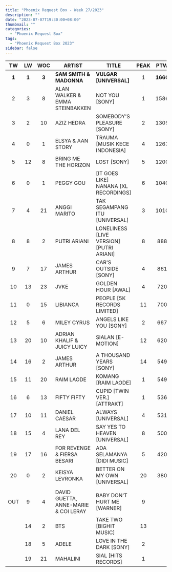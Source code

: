 ```yaml
---
title: "Phoenix Request Box - Week 27/2023"
description: ""
date: "2023-07-07T19:30:00+08:00"
thumbnail: ""
categories:
  - "Phoenix Request Box"
tags:
  - "Phoenix Request Box 2023"
sidebar: false
---
```

<!--more-->
|TW|LW|WOC|ARTIST|TITLE|PEAK|PTW|PLW|MOVE|TLW|TOTAL|
|:---:|:---:|:---:|---|---|:---:|:---:|:---:|:---:|:---:|:---:|
|**1**|**1**|**3**|**SAM SMITH & MADONNA**|**VULGAR [UNIVERSAL]**|1|**1660**|2410|-750|3110|4770|
|2|3|8|ALAN WALKER & EMMA STEINBAKKEN|NOT YOU [SONY]|1|1586|1566|20|9649|11235|
|3|2|10|AZIZ HEDRA|SOMEBODY'S PLEASURE [SONY]|2|1305|2025|-720|7639|8944|
|4|0|1|ELSYA & AAN STORY|TRAUMA [MUSIK KECE INDONESIA]|4|1263|0|1263|0|1263|
|5|12|8|BRING ME THE HORIZON|LOST [SONY]|5|1200|620|580|4980|6180|
|6|0|1|PEGGY GOU|[IT GOES LIKE] NANANA [XL RECORDINGS]|6|1040|0|1040|0|1040|
|7|4|21|ANGGI MARITO|TAK SEGAMPANG ITU [UNIVERSAL]|3|1010|1510|-500|18041|19051|
|8|8|2|PUTRI ARIANI|LONELINESS [LIVE VERSION] [PUTRI ARIANI]|8|888|770|118|770|1658|
|9|7|17|JAMES ARTHUR|CAR'S OUTSIDE [SONY]|4|861|781|80|11561|12422|
|10|13|23|JVKE|GOLDEN HOUR [AWAL]|4|720|600|120|13691|14411|
|11|0|15|LIBIANCA|PEOPLE [5K RECORDS LIMITED]|11|700|0|700|10720|11420|
|12|5|6|MILEY CYRUS|ANGELS LIKE YOU [SONY]|2|667|847|-180|5274|5941|
|13|20|10|ADRIAN KHALIF & JUICY LUICY|SIALAN [E-MOTION]|12|620|340|280|4523|5143|
|14|16|2|JAMES ARTHUR|A THOUSAND YEARS [SONY]|14|549|494|55|494|1043|
|15|11|20|RAIM LAODE|KOMANG [RAIM LAODE]|1|549|649|-100|25300|25849|
|16|6|13|FIFTY FIFTY|CUPID [TWIN VER.] [ATTRAKT]|1|536|799|-263|11364|11900|
|17|10|11|DANIEL CAESAR|ALWAYS [UNIVERSAL]|4|531|662|-131|8137|8668|
|18|15|4|LANA DEL REY|SAY YES TO HEAVEN [UNIVERSAL]|8|500|500|0|1762|2262|
|19|17|16|FOR REVENGE & FIERSA BESARI|ADA SELAMANYA [DIDI MUSIC]|5|420|400|20|6860|7280|
|20|0|2|KEISYA LEVRONKA|BETTER ON MY OWN [UNIVERSAL]|20|380|0|380|860|1240|
| | | | | | | | | | | |
|OUT|9|4|DAVID GUETTA, ANNE-MARIE & COI LERAY|BABY DON'T HURT ME [WARNER]|9| | | | | |
| |14|2|BTS|TAKE TWO [BIGHIT MUSIC]|13| | | | | |
| |18|5|ADELE|LOVE IN THE DARK [SONY]|2| | | | | |
| |19|21|MAHALINI|SIAL [HITS RECORDS]|1| | | | | |
